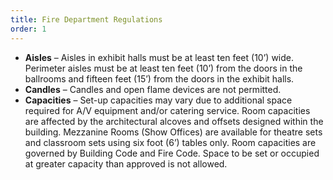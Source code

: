 ```yaml
---
title: Fire Department Regulations
order: 1
---
```


- **Aisles** – Aisles in exhibit halls must be at least ten feet (10’) wide. Perimeter aisles must be at least ten feet (10’) from the doors in the ballrooms and fifteen feet (15’) from the doors in the exhibit halls.
- **Candles** – Candles and open flame devices are not permitted.
- **Capacities** – Set-up capacities may vary due to additional space required for A/V equipment and/or catering service. Room capacities are affected by the architectural alcoves and offsets designed within the building. Mezzanine Rooms (Show Offices) are available for theatre sets and classroom sets using six foot (6’) tables only. Room capacities are governed by Building Code and Fire Code. Space to be set or occupied at greater capacity than approved is not allowed.
